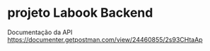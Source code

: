 # projeto Labook Backend

Documentação da API https://documenter.getpostman.com/view/24460855/2s93CHtaAp

